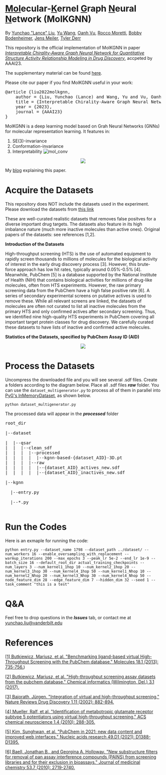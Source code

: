 # <ins>Mol</ins>ecular-<ins>K</ins>ernel <ins>G</ins>raph <ins>N</ins>eural <ins>N</ins>etwork (MolKGNN)
By [Yunchao "Lance" Liu](www.LiuYunchao.com), [Yu Wang](https://yuwvandy.github.io/), [Oanh Vu](https://www.linkedin.com/in/oanhvu/), [Rocco Moretti](https://www.linkedin.com/in/rocco-moretti-547364110/), [Bobby Bodenheimer](http://www.vuse.vanderbilt.edu/~bobbyb/), [Jens Meiler](https://www.linkedin.com/in/jens-meiler-4b635339/), [Tyler Derr](https://tylersnetwork.github.io/)

This repository is the official implementation of MolKGNN in paper [*Interpretable Chirality-Aware Graph Neural Network for Quantitative Structure Activity Relationship Modeling in Drug Discovery*](https://www.biorxiv.org/content/10.1101/2022.08.24.505155v1), accpeted by AAAI23.

The supplementary material can be found [here](https://github.com/LanceKnight/MolKGNN/raw/main/Supplement.pdf).

Please cite our paper if you find MolKGNN useful in your work:

<pre>
@article {liu2022molkgnn,
	author = {Liu, Yunchao (Lance) and Wang, Yu and Vu, Oanh and Moretti, Rocco and Bodenheimer, Bobby and Meiler, Jens and Derr, Tyler},
	title = {Interpretable Chirality-Aware Graph Neural Network for Quantitative Structure Activity Relationship Modeling in Drug Discovery},
	year = {2023},
	journal = {AAAI23}
} 
</pre>

MolKGNN is a deep learning model based on Grah Neural Networks (GNNs) for molecular representation learning. It features in:
1. SE(3)-invariance
2. Conformation-invariance
3. Interpretability
![mol_conv](https://user-images.githubusercontent.com/5760199/186030531-6bd363d4-73da-414b-8cb7-d4b136dd3812.png)

<p align="center">
  <img src="https://user-images.githubusercontent.com/5760199/186030469-28661a4e-ff48-43b3-b707-885629791032.png" />
</p>

My [blog](https://medium.com/@YunchaoLanceLiu/molkgnn-extending-convolution-to-molecules-b94a4d51f39f) explaining this paper. 


# Acquire the Datasets

This repository does NOT include the datasets used in the experiment. Please download the datasets from [this link](https://figshare.com/articles/dataset/Well-curated_QSAR_datasets_for_diverse_protein_targets/20539893)

These are well-curated realistic datasets that removes false positves for a diverse important drug targets. The datasets also feature in its high imbalance nature (much more inactive molecules than active ones). Original papers of the datasets: see references [1,2]. 

**Introduction of the Datasets**

High-throughput screening (HTS) is the use of automated equipment to rapidly screen thousands to millions of molecules for the biological activity of interest in the early drug discovery process [3]. However, this brute-force approach has low hit rates, typically around 0.05\%-0.5\% [4]. Meanwhile, PubChem [5] is a database supported by the National Institute of Health (NIH) that contains biological activities for millions of drug-like molecules, often from HTS experiments. However, the raw primary screening data from the PubChem have a high false positive rate [6]. A series of secondary experimental screens on putative actives is used to remove these. While all relevant screens are linked, the datasets of molecules are often not curated to list all inactive molecules from the primary HTS and only confirmed actives after secondary screening. Thus, we identified nine high-quality HTS experiments in PubChem covering all important target protein classes for drug discovery. We carefully curated these datasets to have lists of inactive and confirmed active molecules. 

**Statistics of the Datasets, specified by PubChem Assay ID (AID)**

<p align="center">
  <img src="https://user-images.githubusercontent.com/5760199/186287898-30e5d105-6d80-4580-af9f-3044d9b2c8f8.png" />
</p>

# Process the Datasets


Uncompress the downloaded file and you will see several .sdf files. Create a folders according to the diagram below. Place all .sdf files **<em>raw</em>** folder. 
You can use the `dataset_multigenerator.py` to process all of them in parallel into [PyG's InMemoryDataset](https://pytorch-geometric.readthedocs.io/en/latest/notes/create_dataset.html), as shown below.

`python dataset_multigenerator.py`

The processed data will appear in the **<em>processed</em>** folder

<pre>
root_dir

|--dataset

|  |--qsar
|  |  |--clean_sdf
|  |  |  |--processed
|  |  |  |  |--kgnn-based-{dataset_AID}-3D.pt
|  |  |  |--raw
|  |  |  |  |--{dataset_AID}_actives_new.sdf
|  |  |  |  |--{dataset_AID}_inactives_new.sdf
  
|--kgnn

  |--entry.py

  |--*.py

</pre>




# Run the Codes

Here is an exmaple for running the code:

`python entry.py --dataset_name 1798 --dataset_path ../dataset/ --num_workers 16 --enable_oversampling_with_replacement --warmup_iterations 200 --max_epochs 3 --peak_lr 5e-2 --end_lr 1e-9 --batch_size 16 --default_root_dir actual_training_checkpoints --num_layers 3 --num_kernel1_1hop 10 --num_kernel2_1hop 20 --num_kernel3_1hop 30 --num_kernel4_1hop 50 --num_kernel1_Nhop 10 --num_kernel2_Nhop 20 --num_kernel3_Nhop 30 --num_kernel4_Nhop 50 --node_feature_dim 28 --edge_feature_dim 7 --hidden_dim 32 --seed 1 --task_comment "this is a test"`

# Q&A

Feel free to drop questions in the **<em>Issues</em>** tab, or contact me at yunchao.liu@vanderbilt.edu
  

# References
[[1] Butkiewicz, Mariusz, et al. "Benchmarking ligand-based virtual High-Throughput Screening with the PubChem database." Molecules 18.1 (2013): 735-756.](https://www.mdpi.com/1420-3049/18/1/735))

[[2] Butkiewicz, Mariusz, et al. "High-throughput screening assay datasets from the pubchem database." Chemical informatics (Wilmington, Del.) 3.1 (2017).](https://www.ncbi.nlm.nih.gov/pmc/articles/PMC5962024/)

[[3] Bajorath, Jürgen. "Integration of virtual and high-throughput screening." Nature Reviews Drug Discovery 1.11 (2002): 882-894.](https://www.nature.com/articles/nrd941)

[[4] Mueller, Ralf, et al. "Identification of metabotropic glutamate receptor subtype 5 potentiators using virtual high-throughput screening." ACS chemical neuroscience 1.4 (2010): 288-305.](https://pubs.acs.org/doi/full/10.1021/cn9000389)

[[5] Kim, Sunghwan, et al. "PubChem in 2021: new data content and improved web interfaces." Nucleic acids research 49.D1 (2021): D1388-D1395.](https://academic.oup.com/nar/article-abstract/49/D1/D1388/5957164)

[[6] Baell, Jonathan B., and Georgina A. Holloway. "New substructure filters for removal of pan assay interference compounds (PAINS) from screening libraries and for their exclusion in bioassays." Journal of medicinal chemistry 53.7 (2010): 2719-2740.](https://pubs.acs.org/doi/abs/10.1021/jm901137j)
